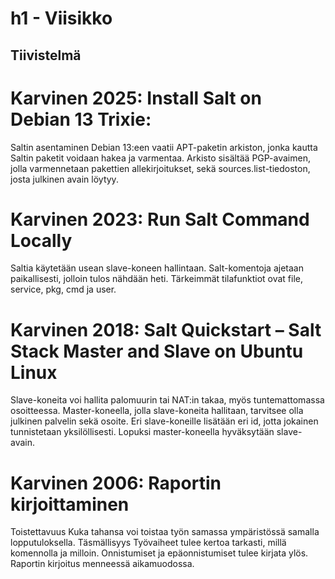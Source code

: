 # h1 - Viisikko

## Tiivistelmä
# Karvinen 2025: Install Salt on Debian 13 Trixie:

Saltin asentaminen Debian 13:een vaatii APT-paketin arkiston, jonka kautta Saltin paketit voidaan hakea ja varmentaa. Arkisto sisältää PGP-avaimen, jolla varmennetaan pakettien allekirjoitukset, sekä sources.list-tiedoston, josta julkinen avain löytyy.

#	Karvinen 2023: Run Salt Command Locally

Saltia käytetään usean slave-koneen hallintaan. Salt-komentoja ajetaan paikallisesti, jolloin tulos nähdään heti. Tärkeimmät tilafunktiot ovat file, service, pkg, cmd ja user. 

#	Karvinen 2018: Salt Quickstart – Salt Stack Master and Slave on Ubuntu Linux

Slave-koneita voi hallita palomuurin tai NAT:in takaa, myös tuntemattomassa osoitteessa. Master-koneella, jolla slave-koneita hallitaan, tarvitsee olla julkinen palvelin sekä osoite. Eri slave-koneille lisätään eri id, jotta jokainen tunnistetaan yksilöllisesti. Lopuksi master-koneella hyväksytään slave-avain.

#	Karvinen 2006: Raportin kirjoittaminen

Toistettavuus
Kuka tahansa voi toistaa työn samassa ympäristössä samalla lopputuloksella.
Täsmällisyys
Työvaiheet tulee kertoa tarkasti, millä komennolla ja milloin. 
Onnistumiset ja epäonnistumiset tulee kirjata ylös.
Raportin kirjoitus menneessä aikamuodossa.
